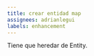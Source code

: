 ```yaml
---
title: crear entidad map
assignees: adrianlegui
labels: enhancement
---
```

Tiene que heredar de Entity.
